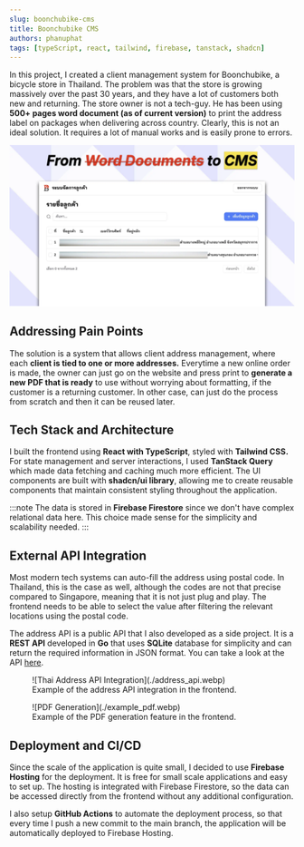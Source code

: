 ```yaml
---
slug: boonchubike-cms
title: Boonchubike CMS
authors: phanuphat
tags: [typeScript, react, tailwind, firebase, tanstack, shadcn]
---
```


In this project, I created a client management system for Boonchubike, a bicycle store in Thailand. The problem was that the store is growing massively over the past 30 years, and they have a lot of customers both new and returning. <!-- truncate --> The store owner is not a tech-guy. He has been using **500+ pages word document (as of current version)** to print the address label on packages when delivering across country. Clearly, this is not an ideal solution. It requires a lot of manual works and is easily prone to errors.

![Thumbnail](./thumbnail.webp)

## Addressing Pain Points

The solution is a system that allows client address management, where each **client is tied to one or more addresses.** Everytime a new online order is made, the owner can just go on the website and press print to **generate a new PDF that is ready** to use without worrying about formatting, if the customer is a returning customer. In other case, can just do the process from scratch and then it can be reused later.

## Tech Stack and Architecture

I built the frontend using **React with TypeScript**, styled with **Tailwind CSS.** For state management and server interactions, I used **TanStack Query** which made data fetching and caching much more efficient. The UI components are built with **shadcn/ui library**, allowing me to create reusable components that maintain consistent styling throughout the application.

:::note
The data is stored in **Firebase Firestore** since we don't have complex relational data here. This choice made sense for the simplicity and scalability needed.
:::

## External API Integration

Most modern tech systems can auto-fill the address using postal code. In Thailand, this is the case as well, although the codes are not that precise compared to Singapore, meaning that it is not just plug and play. The frontend needs to be able to select the value after filtering the relevant locations using the postal code.

The address API is a public API that I also developed as a side project. It is a **REST API** developed in **Go** that uses **SQLite** database for simplicity and can return the required information in JSON format. You can take a look at the API [here](https://github.com/oadultradeepfield/thai-address-api).

<figure>
![Thai Address API Integration](./address_api.webp)
<figcaption>Example of the address API integration in the frontend.</figcaption>
</figure>

<figure>
![PDF Generation](./example_pdf.webp)
<figcaption>Example of the PDF generation feature in the frontend.</figcaption>
</figure>

## Deployment and CI/CD

Since the scale of the application is quite small, I decided to use **Firebase Hosting** for the deployment. It is free for small scale applications and easy to set up. The hosting is integrated with Firebase Firestore, so the data can be accessed directly from the frontend without any additional configuration.

I also setup **GitHub Actions** to automate the deployment process, so that every time I push a new commit to the main branch, the application will be automatically deployed to Firebase Hosting.
